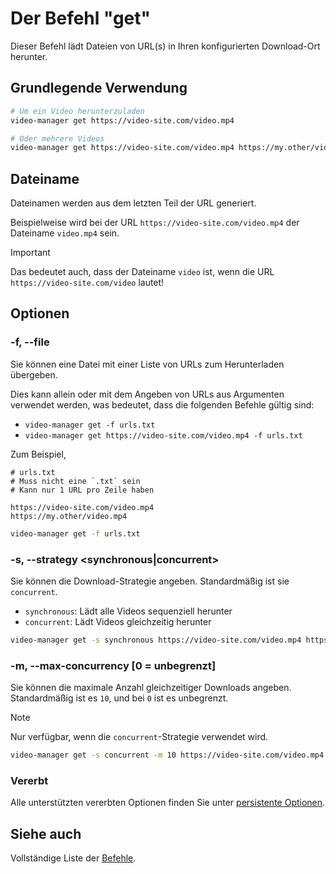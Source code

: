 # Der Befehl "get"

Dieser Befehl lädt Dateien von URL(s) in Ihren konfigurierten Download-Ort herunter.

<!-- ## Inhaltsverzeichnis -->

<!--toc:start-->
<!-- - [Grundlegende Verwendung](#grundlegende-verwendung) -->
<!-- - [Dateiname](#dateiname) -->
<!-- - [Optionen](#optionen) -->
<!--   - [-f, --file](#f-file) -->
<!--   - [-s, --strategy [synchronous|concurrent]](#s-strategy-synchronousconcurrent) -->
<!--   - [-m, --max-concurrency [0 = unbegrenzt]](#m-max-concurrency-0-unbegrenzt) -->
<!--   - [Vererbt](#vererbt) -->
<!-- - [Siehe auch](#siehe-auch) -->
<!--toc:end-->

## Grundlegende Verwendung

```sh
# Um ein Video herunterzuladen
video-manager get https://video-site.com/video.mp4

# Oder mehrere Videos
video-manager get https://video-site.com/video.mp4 https://my.other/video.mp4
```

## Dateiname

Dateinamen werden aus dem letzten Teil der URL generiert.

Beispielweise wird bei der URL `https://video-site.com/video.mp4` der Dateiname `video.mp4` sein.

> [!IMPORTANT]
> Das bedeutet auch, dass der Dateiname `video` ist, wenn die URL `https://video-site.com/video` lautet!

## Optionen

### -f, --file <Pfad>

Sie können eine Datei mit einer Liste von URLs zum Herunterladen übergeben.

Dies kann allein oder mit dem Angeben von URLs aus Argumenten verwendet werden, was bedeutet, dass die folgenden Befehle gültig sind:

- `video-manager get -f urls.txt`
- `video-manager get https://video-site.com/video.mp4 -f urls.txt`

Zum Beispiel,

```text
# urls.txt
# Muss nicht eine `.txt` sein
# Kann nur 1 URL pro Zeile haben

https://video-site.com/video.mp4
https://my.other/video.mp4
```

```sh
video-manager get -f urls.txt
```

### -s, --strategy <synchronous|concurrent>

Sie können die Download-Strategie angeben. Standardmäßig ist sie `concurrent`.

- `synchronous`: Lädt alle Videos sequenziell herunter
- `concurrent`: Lädt Videos gleichzeitig herunter

```sh
video-manager get -s synchronous https://video-site.com/video.mp4 https://my.other/video.mp4
```

### -m, --max-concurrency [0 = unbegrenzt] <Ganzzahl>

Sie können die maximale Anzahl gleichzeitiger Downloads angeben. Standardmäßig ist es `10`, und bei `0` ist es unbegrenzt.

> [!NOTE]
> Nur verfügbar, wenn die `concurrent`-Strategie verwendet wird.

```sh
video-manager get -s concurrent -m 10 https://video-site.com/video.mp4 https://my.other/video.mp4
```

### Vererbt

Alle unterstützten vererbten Optionen finden Sie unter [persistente Optionen](./index.md#persistente-optionen).

## Siehe auch

Vollständige Liste der [Befehle](./index.md).
